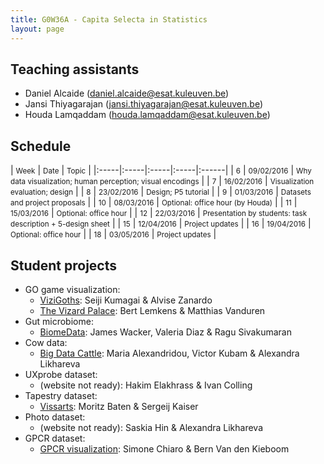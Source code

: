 ```yaml
---
title: G0W36A - Capita Selecta in Statistics
layout: page
---
```

## Teaching assistants
* Daniel Alcaide (daniel.alcaide@esat.kuleuven.be)
* Jansi Thiyagarajan (jansi.thiyagarajan@esat.kuleuven.be)
* Houda Lamqaddam (houda.lamqaddam@esat.kuleuven.be)


## Schedule

| <small>Week</small> | <small>Date</small> | <small>Topic</small> |
|:-----|:-----|:-----|:-----|:------|
| <small>6</small> | <small>09/02/2016</small> | <small>Why data visualization; human perception; visual encodings</small> |
| <small>7</small> | <small>16/02/2016</small> | <small>Visualization evaluation; design</small> |
| <small>8</small> | <small>23/02/2016</small> | <small>Design; P5 tutorial</small> |
| <small>9</small> | <small>01/03/2016</small> | <small>Datasets and project proposals</small> |
| <small>10</small> | <small>08/03/2016</small> | <small>Optional: office hour (by Houda)</small> |
| <small>11</small> | <small>15/03/2016</small> | <small>Optional: office hour</small> |
| <small>12</small> | <small>22/03/2016</small> | <small>Presentation by students: task description + 5-design sheet</small> |
| <small>15</small> | <small>12/04/2016</small> | <small>Project updates</small> |
| <small>16</small> | <small>19/04/2016</small> | <small>Optional: office hour</small> |
| <small>18</small> | <small>03/05/2016</small> | <small>Project updates</small> |

## Student projects
* GO game visualization:
  * [ViziGoths](https://vizigothsproject.wordpress.com/): Seiji Kumagai & Alvise Zanardo
  * [The Vizard Palace](https://thevizardspalace.wordpress.com/): Bert Lemkens & Matthias Vanduren
* Gut microbiome:
  * [BiomeData](https://biomedata.wordpress.com/): James Wacker, Valeria Diaz & Ragu Sivakumaran
* Cow data:
  * [Big Data Cattle](https://bigdatacattle.wordpress.com/): Maria Alexandridou, Victor Kubam & Alexandra Likhareva
* UXprobe dataset:
  * (website not ready): Hakim Elakhrass & Ivan Colling
* Tapestry dataset:
  * [Vissarts](http://vissarts.wordpress.com): Moritz Baten & Sergeij Kaiser
* Photo dataset:
  * (website not ready): Saskia Hin & Alexandra Likhareva
* GPCR dataset:
  * [GPCR visualization](https://gpcrvisualisation.wordpress.com/): Simone Chiaro & Bern Van den Kieboom

